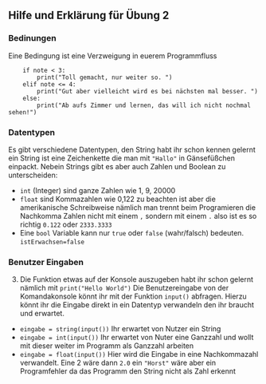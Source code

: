 ## Hilfe und Erklärung für Übung 2
### Bedinungen 
Eine Bedingung ist eine Verzweigung in euerem Programmfluss
```
    if note < 3:
        print("Toll gemacht, nur weiter so. ")
    elif note <= 4:
        print("Gut aber vielleicht wird es bei nächsten mal besser. ")
    else:
        print("Ab aufs Zimmer und lernen, das will ich nicht nochmal sehen!")
```
### Datentypen
Es gibt verschiedene Datentypen, den String habt ihr schon kennen gelernt ein String ist eine Zeichenkette die man mit `"Hallo"` in Gänsefüßchen einpackt. Nebein Strings gibt es aber auch Zahlen und Boolean zu unterscheiden:
* `int` (Integer) sind ganze Zahlen wie 1, 9, 20000
* `float` sind Kommazahlen wie 0,122 zu beachten ist aber die amerikanische Schreibweise nämlich man trennt beim Programieren die Nachkomma Zahlen nicht mit einem `,` sondern  mit einem `.` also ist es so richtig `0.122` oder `2333.3333`
* Eine `bool` Variable kann nur `true` oder `false` (wahr/falsch) bedeuten. `istErwachsen=false`

### Benutzer Eingaben
3. Die Funktion etwas auf der Konsole auszugeben habt ihr schon gelernt nämlich mit `print("Hello World")` Die Benutzereingabe von der Komandakonsole könnt ihr mit der Funktion `input()` abfragen. Hierzu könnt ihr die Eingabe direkt in ein Datentyp verwandeln den ihr braucht und erwartet.
* `eingabe = string(input())` Ihr erwartet von Nutzer ein String
* `eingabe = int(input())` Ihr erwartet von Nuter eine Ganzzahl und wollt mit dieser weiter im Programm als Ganzzahl arbeiten
* `eingabe = float(input())` Hier wird die Eingabe in eine Nachkommazahl verwandelt. Eine 2 wäre dann `2.0` ein `"Horst"` wäre aber ein Programfehler da das Programm den String nicht als Zahl erkennt

